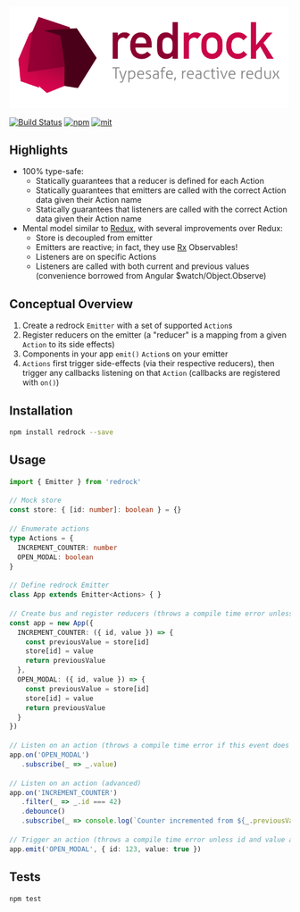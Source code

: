 <img alt="Redrock: Typesafe, reactive redux" src="https://raw.githubusercontent.com/bcherny/redrock/master/logo.png" width="500px" />

[![Build Status][build]](https://circleci.com/gh/bcherny/redrock) [![npm]](https://www.npmjs.com/package/redrock) [![mit]](https://opensource.org/licenses/MIT)

[build]: https://img.shields.io/circleci/project/bcherny/redrock.svg?branch=master&style=flat-square
[npm]: https://img.shields.io/npm/v/redrock.svg?style=flat-square
[mit]: https://img.shields.io/npm/l/redrock.svg?style=flat-square

## Highlights

- 100% type-safe:
  - Statically guarantees that a reducer is defined for each Action
  - Statically guarantees that emitters are called with the correct Action data given their Action name
  - Statically guarantees that listeners are called with the correct Action data given their Action name
- Mental model similar to [Redux](https://github.com/reactjs/redux), with several improvements over Redux:
  - Store is decoupled from emitter
  - Emitters are reactive; in fact, they use [Rx](https://github.com/Reactive-Extensions/RxJS) Observables!
  - Listeners are on specific Actions
  - Listeners are called with both current and previous values (convenience borrowed from Angular $watch/Object.Observe)

## Conceptual Overview

1. Create a redrock `Emitter` with a set of supported `Action`s
2. Register reducers on the emitter (a "reducer" is a mapping from a given `Action` to its side effects)
3. Components in your app `emit()` `Action`s on your emitter
4. `Actions` first trigger side-effects (via their respective reducers), then trigger any callbacks listening on that `Action` (callbacks are registered with `on()`)

## Installation

```sh
npm install redrock --save
```

## Usage

```ts
import { Emitter } from 'redrock'

// Mock store
const store: { [id: number]: boolean } = {}

// Enumerate actions
type Actions = {
  INCREMENT_COUNTER: number
  OPEN_MODAL: boolean
}

// Define redrock Emitter
class App extends Emitter<Actions> { }

// Create bus and register reducers (throws a compile time error unless both of these keys are defined, and return values of the right types)
const app = new App({
  INCREMENT_COUNTER: ({ id, value }) => {
    const previousValue = store[id]
    store[id] = value
    return previousValue
  },
  OPEN_MODAL: ({ id, value }) => {
    const previousValue = store[id]
    store[id] = value
    return previousValue
  }
})

// Listen on an action (throws a compile time error if this event does not exist) (basic)
app.on('OPEN_MODAL')
   .subscribe(_ => _.value)

// Listen on an action (advanced)
app.on('INCREMENT_COUNTER')
   .filter(_ => _.id === 42)
   .debounce()
   .subscribe(_ => console.log(`Counter incremented from ${_.previousValue} to ${_.value}!`))

// Trigger an action (throws a compile time error unless id and value are set, and are of the right types)
app.emit('OPEN_MODAL', { id: 123, value: true })
```

## Tests

```sh
npm test
```
